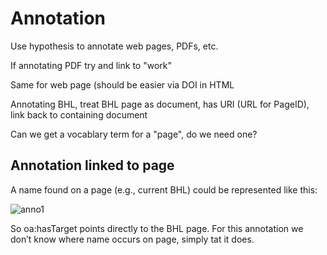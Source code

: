 # Annotation

Use hypothesis to annotate web pages, PDFs, etc.

If annotating PDF try and link to "work"

Same for web page (should be easier via DOI in HTML <meta>

Annotating BHL, treat BHL page as document, has URI (URL for PageID), link back to containing document

Can we get a vocablary term for a "page", do we need one?

## Annotation linked to page

A name found on a page (e.g., current BHL) could be represented like this:

![anno1](https://github.com/rdmpage/rdf-kg/raw/master/sources/hypothesis/annotation.png)

So oa:hasTarget points directly to the BHL page. For this annotation we don’t know where name occurs on page, simply tat it does.

